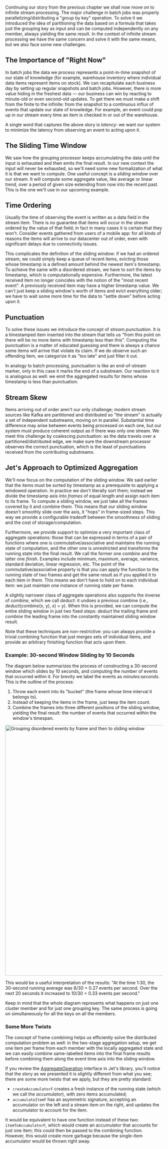 Continuing our story from the previous chapter we shall now move on to
infinite stream processing. The major challenge in batch jobs was
properly parallelizing/distributing a "group by key" operation. To solve
it we introduced the idea of partitioning the data based on a formula
that takes just the grouping key as input and can be computed
independently on any member, always yielding the same result. In the
context of infinite stream processing we have the same concern and solve
it with the same means, but we also face some new challenges.

## The Importance of "Right Now"

In batch jobs the data we process represents a point-in-time snapshot of
our state of knowledge (for example, warehouse inventory where
individual data items represent items on stock). We can recapitulate
each business day by setting up regular snapshots and batch jobs.
However, there is more value hiding in the freshest data &mdash; our
business can win by reacting to minute-old or even second-old updates.
To get there we must make a shift from the finite to the infinite: from
the snapshot to a continuous influx of events that update our state of
knowledge. For example, an event could pop up in our stream every time
an item is checked in or out of the warehouse.

A single word that captures the above story is _latency_: we want our
system to minimize the latency from observing an event to acting upon
it.


## The Sliding Time Window

We saw how the grouping processor keeps accumulating the data until the
input is exhausted and then emits the final result. In our new context
the input will never be exhausted, so we'll need some new formalization
of what it is that we want to compute. One useful concept is a _sliding
window_ over our stream. It will compute some aggregate value, like
average or linear trend, over a period of given size extending from now
into the recent past. This is the one we'll use in our upcoming example.


## Time Ordering

Usually the time of observing the event is written as a data field in
the stream item. There is no guarantee that items will occur in the
stream ordered by the value of that field; in fact in many cases it is 
certain that they won't. Consider events gathered from users of a mobile
app: for all kinds of reasons the items will arrive to our datacenter
out of order, even with significant delays due to connectivity issues.

This complicates the definition of the sliding window: if we had an
ordered stream, we could simply keep a queue of recent items, evicting
those whose timestamp is a defined amount behind the newest item's
timestamp. To achieve the same with a disordered stream, we have to sort
the items by timestamp, which is computationally expensive. Furthermore,
the latest received item no longer coincides with the notion of the
"most recent event". A previously received item may have a higher
timestamp value. We can't just keep a sliding window's worth of items
and evict everything older; we have to wait some more time for the data
to "settle down" before acting upon it. 

## Punctuation

To solve these issues we introduce the concept of _stream punctuation_.
It is a timestamped item inserted into the stream that tells us "from
this point on there will be no more items with timestamp less than
this". Computing the punctuation is a matter of educated guessing and
there is always a chance some items will arrive that violate its claim.
If we do observe such an offending item, we categorize it as "too late"
and just filter it out.

In analogy to batch processing, punctuation is like an end-of-stream
marker, only in this case it marks the end of a substream. Our reaction
to it is analogous as well: we emit the aggregated results for items
whose timestamp is less than punctuation.

## Stream Skew

Items arriving out of order aren't our only challenge; modern stream
sources like Kafka are partitioned and distributed so "the stream" is
actually a set of independent substreams, moving on in parallel.
Substantial time difference may arise between events being processed on
each one, but our system must produce coherent output as if there was
only one stream. We meet this challenge by coalescing punctuation: as
the data travels over a partitioned/distributed edge, we make sure the
downstream processor observes the correct punctuation, which is the
least of punctuations received from the contributing substreams.


## Jet's Approach to Optimized Aggregation

We'll now focus on the computation of the sliding window. We said
earlier that the items must be sorted by timestamp as a prerequisite to
applying a windowed operation. In practice we don't literally sort them;
instead we divide the timestamp axis into _frames_ of equal length and
assign each item to its frame. To compute a sliding window, we just take
all the frames covered by it and combine them. This means that our
sliding window doesn't smoothly slide over the axis, it "hops" in
frame-sized steps. This way we provide a configurable tradeoff between
the smoothness of sliding and the cost of storage/computation.

Furthermore, we provide support to optimize a very important class of
aggregate operations: those that can be expressed in terms of a pair of
functions where one is commutative/associative and maintains the running
state of computation, and the other one is unrestricted and transforms
the running state into the final result. We call the former one
_combine_ and the latter one _finish_. Examples include minimum,
maximum, average, variance, standard deviation, linear regression, etc.
The point of the commutative/associative property is that you can apply
the function to the running state of two frames and get the same result
as if you applied it to each item in them. This means we don't have to
hold on to each individual item: we just maintain one instance of
running state per frame.

A slightly narrower class of aggregate operations also supports the
inverse of _combine_, which we call _deduct_: it undoes a previous
combine (i.e., _deduct_(_combine_(x, y), x) = y). When this is provided,
we can compute the entire sliding window in just two fixed steps:
_deduct_ the trailing frame and _combine_ the leading frame into the
constantly maintained sliding window result.

Note that these techniques are non-restrictive: you can always provide a
trivial combining function that just merges sets of individual items,
and provide an arbitrary finishing function that acts upon them.

### Example: 30-second Window Sliding by 10 Seconds

The diagram below summarizes the process of constructing a 30-second
window which slides by 10 seconds, and computing the number of events
that occurred within it. For brevity we label the events as
_minutes:seconds_. This is the outline of the process:

1. Throw each event into its "bucket" (the frame whose time interval it
belongs to).
2. Instead of keeping the items in the frame, just keep the item count.
3. Combine the frames into three different positions of the sliding 
window, yielding the final result: the number of events that occurred 
within the window's timespan.

<img alt="Grouping disordered events by frame and then to sliding window" 
    src="../images/windowing-frames.png"
    width="800"/>

This would be a useful interpretation of the results: "At the time 1:30,
the 30-second running average was 8/30 = 0.27 events per second. Over
the next 20 seconds it increased to 10/30 = 0.33 events per second."

Keep in mind that the whole diagram represents what happens on just one
cluster member and for just one grouping key. The same process is going
on simultaneously for all the keys on all the members.

### Some More Twists

The concept of frame combining helps us efficiently solve the
distributed computation problem as well: in the two-stage aggregation
setup, we get one item per frame from each member with the locally
aggregated state and we can easily combine same-labelled items into the
final frame results before combining them along the event time axis into
the sliding window.

If you review the [AggregateOperation](
https://github.com/hazelcast/hazelcast-jet/blob/master/hazelcast-jet-core/src/main/java/com/hazelcast/jet/AggregateOperation.java)
interface in Jet's library, you'll notice that the story as we presented
it is slightly different from what you see; there are some more twists
that we apply, but they are pretty standard:

- `createAccumulatorF` creates a fresh instance of the running state
(which we call the _accumulator_), with zero items accumulated;
- `accumulateItemF` has an asymmetric signature, accepting an
accumulator on the left and a stream item on the right, and updates
the accumulator to account for the item.

It would be equivalent to have one function instead of these two:
`itemToAccumulatorF`, which would create an accumulator that accounts
for just one item; this could then be passed to the combining function.
However, this would create more garbage because the single-item
accumulator would be thrown right away.
